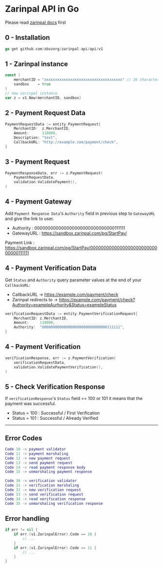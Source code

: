 # Zarinpal API in Go
Please read [zarinpal docs](https://docs.zarinpal.com/paymentGateway/guide/) first

## 0 - Installation


```go
go get github.com/xbozorg/zarinpal-api/api/v1
```

## 1 - Zarinpal instance
```go
const (
	merchantID = "xxxxxxxxxxxxxxxxxxxxxxxxxxxxxxxxxxxx" // 36 characters
	sandbox    = true
)
// new zarinpal instance
var z = v1.New(merchantID, sandbox) 
```

## 2 - Payment Request Data
```go
PaymentRequestData := entity.PaymentRequest{
    MerchantID:  z.MerchantID,
    Amount:      110000,
    Description: "test",
    CallbackURL: "http://example.com/payment/check",
}
```

## 3 - Payment Request
```go
PaymentResponseData, err := z.PaymentRequest(
    PaymentRequestData, 
    validation.ValidatePayment(),
)
```


## 4 - Payment Gateway
Add `Payment Response Data`'s `Authority` field in previous step to `GatewayURL` and give the link to user.
- Authority : 000000000000000000000000000000111111
- GatewayURL : https://sandbox.zarinpal.com/pg/StartPay/

Payment Link : https://sandbox.zarinpal.com/pg/StartPay/000000000000000000000000000000111111

## 4 - Payment Verification Data
Get `Status` and `Authority` query parameter values at the end of your `CallbackURL`:

- CallbackURL -> https://example.com/payment/check
- Zarinpal redirects to -> https://example.com/payment/check?Authority=exampleAurhority&Status=exampleStatus

```go
verificationRequestData := entity.PaymentVerificationRequest{
    MerchantID: z.MerchantID,
    Amount:     110000,
    Authority:  "000000000000000000000000000000111111",
}
```

## 4 - Payment Verification
```go
verificationResponse, err := z.PaymentVerification(
    verificationRequestData,
    validation.ValidatePaymentVerification(),
)
```

## 5 - Check Verification Response
If `verificationResponse`'s `Status` field == 100 or 101 it means that the payment was successful.
- Status = 100 : Successful / First Verification
- Status = 101 : Successful / Already Verified

---

## Error Codes
```lua
Code 10 -> payment validator
Code 11 -> payment marshaling
Code 12 -> new payment request
Code 13 -> send payment request
Code 14 -> read payment response body
Code 15 -> unmarshaling payment response
	
Code 30 -> verification validator
Code 31 -> verification marshaling
Code 32 -> new verification request
Code 33 -> send verification request
Code 34 -> read verification response
Code 35 -> unmarshaling verification response
```
##  Error handling
```go
if err != nil {
    if err.(v1.ZarinpalError).Code == 10 {
        // ...
    }
    if err.(v1.ZarinpalError).Code == 11 {
        // ...
    }
}
```
